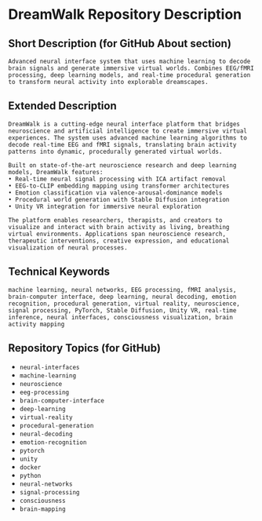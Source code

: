 # DreamWalk Repository Description

## Short Description (for GitHub About section)
```
Advanced neural interface system that uses machine learning to decode brain signals and generate immersive virtual worlds. Combines EEG/fMRI processing, deep learning models, and real-time procedural generation to transform neural activity into explorable dreamscapes.
```

## Extended Description
```
DreamWalk is a cutting-edge neural interface platform that bridges neuroscience and artificial intelligence to create immersive virtual experiences. The system uses advanced machine learning algorithms to decode real-time EEG and fMRI signals, translating brain activity patterns into dynamic, procedurally generated virtual worlds.

Built on state-of-the-art neuroscience research and deep learning models, DreamWalk features:
• Real-time neural signal processing with ICA artifact removal
• EEG-to-CLIP embedding mapping using transformer architectures  
• Emotion classification via valence-arousal-dominance models
• Procedural world generation with Stable Diffusion integration
• Unity VR integration for immersive neural exploration

The platform enables researchers, therapists, and creators to visualize and interact with brain activity as living, breathing virtual environments. Applications span neuroscience research, therapeutic interventions, creative expression, and educational visualization of neural processes.
```

## Technical Keywords
```
machine learning, neural networks, EEG processing, fMRI analysis, brain-computer interface, deep learning, neural decoding, emotion recognition, procedural generation, virtual reality, neuroscience, signal processing, PyTorch, Stable Diffusion, Unity VR, real-time inference, neural interfaces, consciousness visualization, brain activity mapping
```

## Repository Topics (for GitHub)
- `neural-interfaces`
- `machine-learning` 
- `neuroscience`
- `eeg-processing`
- `brain-computer-interface`
- `deep-learning`
- `virtual-reality`
- `procedural-generation`
- `neural-decoding`
- `emotion-recognition`
- `pytorch`
- `unity`
- `docker`
- `python`
- `neural-networks`
- `signal-processing`
- `consciousness`
- `brain-mapping`
